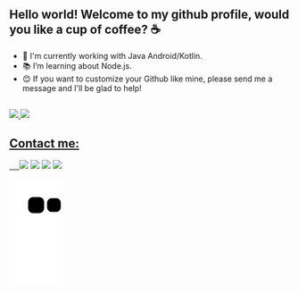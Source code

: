 ## Hello world! Welcome to my github profile, would you like a cup of coffee? ☕

- 💪 I'm currently working with Java Android/Kotlin. 
- 📚 I’m learning about Node.js.
- 😊 If you want to customize your Github like mine, please send me a message and I'll be glad to help!

##

<div>
  <a href="https://github.com/gu-alves">
  <img height="166em" src="https://github-readme-stats.vercel.app/api?username=gu-alves&show_icons=true&theme=radical&include_all_commits=true&count_private=true"/>
    <img height="167em" src="https://github-readme-stats.vercel.app/api/top-langs/?username=gu-alves&layout=compact&langs_count=16&theme=radical"/>
</div>
  
## Contact me:
  
<div>
  &emsp;
  <a href="https://api.whatsapp.com/send?phone=5541987669897" target="_blank"><img src="https://img.shields.io/badge/WhatsApp-25D366?style=for-the-badge&logo=whatsapp&logoColor=white" target="_blank"></a>
  <a href="https://t.me/GustavoHenriqueAlves" target="_blank"><img src="https://img.shields.io/badge/Telegram-2CA5E0?style=for-the-badge&logo=telegram&logoColor=white" target="_blank"></a>
  <a href = "mailto:he.gustavoalves@gmail.com"><img src="https://img.shields.io/badge/Gmail-D14836?style=for-the-badge&logo=gmail&logoColor=white" target="_blank"></a>
  <a href="https://www.linkedin.com/in/gu-alves/" target="_blank"><img src="https://img.shields.io/badge/LinkedIn-0077B5?style=for-the-badge&logo=linkedin&logoColor=white" target="_blank"></a> 
</div>
  
  ![Snake animation](https://github.com/gu-alves/gu-alves/blob/output/github-contribution-grid-snake.svg)
